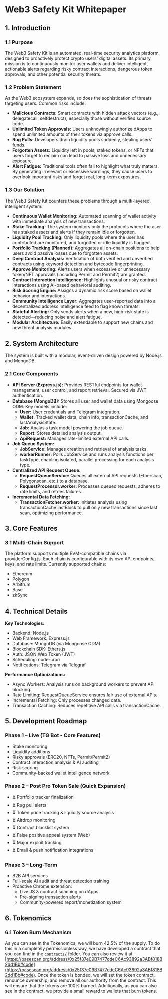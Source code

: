 
# Web3 Safety Kit Whitepaper

## 1. Introduction

### 1.1 Purpose

The Web3 Safety Kit is an automated, real-time security analytics platform designed to proactively
protect crypto users' digital assets. Its primary mission is to continuously monitor user wallets and deliver
intelligent, actionable alerts regarding risky contract interactions, dangerous token approvals, and other
potential security threats.

### 1.2 Problem Statement

As the Web3 ecosystem expands, so does the sophistication of threats targeting users. Common risks
include:

- **Malicious Contracts:** Smart contracts with hidden attack vectors (e.g., delegatecall, selfdestruct), especially those without verified source code.
- **Unlimited Token Approvals:** Users unknowingly authorize dApps to spend unlimited amounts of their tokens via approve calls.
- **Rug Pulls:** Developers drain liquidity pools suddenly, stealing users' funds.
- **Forgotten Assets:** Liquidity left in pools, staked tokens, or NFTs that users forget to reclaim can lead to passive loss and unnecessary exposure.
- **Alert Fatigue:** Traditional tools often fail to highlight what truly matters. By generating irrelevant or excessive warnings, they cause users to overlook important risks and forget real, long-term exposures.

### 1.3 Our Solution

The Web3 Safety Kit counters these problems through a multi-layered, intelligent system:

- **Continuous Wallet Monitoring:** Automated scanning of wallet activity with immediate analysis of new transactions.
- **Stake Tracking:** The system monitors only the protocols where the user has staked assets and alerts if they remain idle or forgotten.
- **Liquidity Pool Tracking:** Only liquidity pools where the user has contributed are monitored, and forgotten or idle liquidity is flagged.
- **Portfolio Tracking (Planned):** Aggregates all on-chain positions to help users avoid passive losses due to forgotten assets.
- **Deep Contract Analysis:** Verification of both verified and unverified contracts using keyword detection and bytecode fingerprinting.
- **Approve Monitoring:** Alerts users when excessive or unnecessary token/NFT approvals (including Permit and Permit2) are granted.
- **Contract Interaction Intelligence:** Highlights unusual or risky contract interactions using AI-based behavioral auditing.
- **Risk Scoring Engine:** Assigns a dynamic risk score based on wallet behavior and interactions.
- **Community Intelligence Layer:** Aggregates user-reported data into a decentralized address intelligence feed to flag known threats.
- **Stateful Alerting:** Only sends alerts when a new, high-risk state is detected—reducing noise and alert fatigue.
- **Modular Architecture:** Easily extendable to support new chains and new threat analysis modules.

## 2. System Architecture

The system is built with a modular, event-driven design powered by Node.js and MongoDB.

### 2.1 Core Components

- **API Server (Express.js):** Provides RESTful endpoints for wallet management, user control, and report retrieval. Secured via JWT authentication.
- **Database (MongoDB):** Stores all user and wallet data using Mongoose ODM. Key models include:
  - **User:** User credentials and Telegram integration.
  - **Wallet:** Tracked wallet data, chain info, transactionCache, and lastAnalysisState.
  - **Job:** Analysis task model powering the job queue.
  - **Report:** Stores detailed analysis output.
  - **ApiRequest:** Manages rate-limited external API calls.
- **Job Queue System:**
  - **JobService:** Manages creation and retrieval of analysis tasks.
  - **workerRunner:** Polls JobService and runs analysis functions per taskType, enabling isolated, parallel processing for each analysis type.
- **Centralized API Request Queue:**
  - **RequestQueueService:** Queues all external API requests (Etherscan, Polygonscan, etc.) to a database.
  - **RequestProcessor.worker:** Processes queued requests, adheres to rate limits, and retries failures.
- **Incremental Data Fetching:**
  - **TransactionFetcher.worker:** Initiates analysis using transactionCache.lastBlock to pull only new transactions since last scan, optimizing performance.

## 3. Core Features

### 3.1 Multi-Chain Support

The platform supports multiple EVM-compatible chains via providerConfig.js. Each chain is configurable with its own API endpoints, keys, and rate limits. Currently supported chains:

- Ethereum
- Polygon
- Arbitrum
- Base
- zkSync

## 4. Technical Details

**Key Technologies:**

- Backend: Node.js
- Web Framework: Express.js
- Database: MongoDB (via Mongoose ODM)
- Blockchain SDK: Ethers.js
- Auth: JSON Web Token (JWT)
- Scheduling: node-cron
- Notifications: Telegram via Telegraf

**Performance Optimizations:**

- Async Workers: Analysis runs on background workers to prevent API blocking.
- Rate Limiting: RequestQueueService ensures fair use of external APIs.
- Incremental Fetching: Only processes changed data.
- Transaction Caching: Reduces repetitive API calls via transactionCache.

## 5. Development Roadmap

### Phase 1 – Live (TG Bot - Core Features)

- Stake monitoring
- Liquidity additions
- Risky approvals (ERC20, NFTs, Permit/Permit2)
- Contract interaction analysis & AI auditing
- Risk scoring
- Community-backed wallet intelligence network

### Phase 2 – Post Pro Token Sale (Quick Expansion)

- ⏳ Portfolio tracker finalization
- ⏳ Rug pull alerts
- ⏳ Token price tracking & liquidity source analysis
- ⏳ Airdrop monitoring
- ⏳ Contract blacklist system
- ⏳ False positive appeal system (Web)
- ⏳ Major exploit tracking
- ⏳ Email & push notification integrations

### Phase 3 – Long-Term

- B2B API services
- Full-scale AI audit and threat detection training
- Proactive Chrome extension:
  - Live JS & contract scanning on dApps
  - Pre-signing transaction alerts
  - Community-powered report/monetization system
## 6. Tokenomics

### 6.1 Token Burn Mechanism

As you can see in the Tokenomics, we will burn 42.5% of the supply. To do this in a completely permissionless way, we have developed a contract that you can find in the [`contracts/`](contracts/) folder. You can also review it at [https://basescan.org/address/0x25f37e09B7477cdeC6Ac93892a3ABf818B2dd1Bb#code](https://basescan.org/address/0x25f37e09B7477cdeC6Ac93892a3ABf818B2dd1Bb#code). Once the token is bonded, we will set the token contract, renounce ownership, and remove all our authority from the contract. This will ensure that the tokens are 100% burned. Additionally, as you can also see in the contract, we provide a small reward to wallets that burn tokens.
